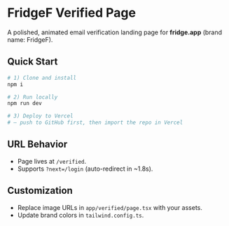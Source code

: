 # FridgeF Verified Page

A polished, animated email verification landing page for **fridge.app** (brand name: FridgeF).

## Quick Start

```bash
# 1) Clone and install
npm i

# 2) Run locally
npm run dev

# 3) Deploy to Vercel
# – push to GitHub first, then import the repo in Vercel
```

## URL Behavior
- Page lives at `/verified`.
- Supports `?next=/login` (auto-redirect in ~1.8s).

## Customization
- Replace image URLs in `app/verified/page.tsx` with your assets.
- Update brand colors in `tailwind.config.ts`. 
